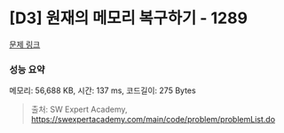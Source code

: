 # [D3] 원재의 메모리 복구하기 - 1289 

[문제 링크](https://swexpertacademy.com/main/code/problem/problemDetail.do?contestProbId=AV19AcoKI9sCFAZN) 

### 성능 요약

메모리: 56,688 KB, 시간: 137 ms, 코드길이: 275 Bytes



> 출처: SW Expert Academy, https://swexpertacademy.com/main/code/problem/problemList.do